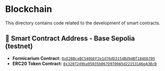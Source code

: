 # Blockchain

This directory contains code related to the development of smart contracts.

## 📜 Smart Contract Address - Base Sepolia (testnet)

- **Formicarium Contract:** [`0xE2BBceBC540bEF2e1d76dD3154Bd94Bf1846b705`](https://sepolia-explorer.base.org/address/0xE2BBceBC540bEF2e1d76dD3154Bd94Bf1846b705)
- **ERC20 Token Contract:** [`0x3207249ba95035b067D9700A5d221531A6eA3BcB`](https://sepolia-explorer.base.org/address/0x3207249ba95035b067D9700A5d221531A6eA3BcB)
